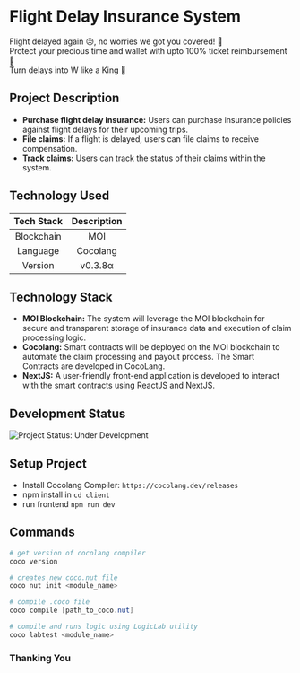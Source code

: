 # Flight Delay Insurance System

Flight delayed again 😥, no worries we got you covered! 🤗 </br>
Protect your precious time and wallet with upto 100% ticket reimbursement 🤑 </br>
Turn delays into W like a King 👑 </br>

## Project Description

* **Purchase flight delay insurance:** Users can purchase insurance policies against flight delays for their upcoming trips.
* **File claims:** If a flight is delayed, users can file claims to receive compensation.
* **Track claims:** Users can track the status of their claims within the system.

## Technology Used
|Tech Stack|Description|
|:-:|:-:|
|Blockchain|MOI|
|Language|Cocolang|
|Version|v0.3.8α|

## Technology Stack

* **MOI Blockchain:** The system will leverage the MOI blockchain for secure and transparent storage of insurance data and execution of claim processing logic.
* **Cocolang:** Smart contracts will be deployed on the MOI blockchain to automate the claim processing and payout process. The Smart Contracts are developed in CocoLang.
* **NextJS:** A user-friendly front-end application is developed to interact with the smart contracts using ReactJS and NextJS.

## Development Status

![Project Status: Under Development](https://img.shields.io/badge/Project_Status-Under_Development-yellow)
<!-- ![Project Status: Completed](https://img.shields.io/badge/Project_Status-Completed-green) -->

## Setup Project
+ Install Cocolang Compiler: ```https://cocolang.dev/releases```
+ npm install in ```cd client```
+ run frontend ```npm run dev```

## Commands
```powershell
# get version of cocolang compiler
coco version
```

```powershell
# creates new coco.nut file
coco nut init <module_name>
```

```powershell
# compile .coco file
coco compile [path_to_coco.nut]
```

```powershell
# compile and runs logic using LogicLab utility
coco labtest <module_name>
```

### Thanking You
